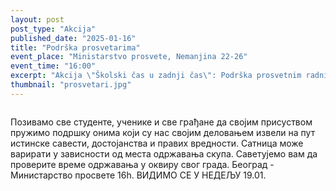 ```yaml
---
layout: post
post_type: "Akcija"
published_date: "2025-01-16"
title: "Podrška prosvetarima"
event_place: "Ministarstvo prosvete, Nemanjina 22-26"
event_time: "16:00"
excerpt: "Akcija \"Školski čas u zadnji čas\": Podrška prosvetnim radnicima ispred ministarstva prosvete. 19. januar u 16:00."
thumbnail: "prosvetari.jpg"
---
```


<div class="row">
    <div class="col-6">
        <img src="{{ site.baseurl }}/slike/prosvetari.jpg" class="img-fluid mb-0" alt="">
    </div>
    <div class="col-6">
        <p class="lh-base fs-5">Позивамо све студенте, ученике и све грађане да својим присуством пружимо подршку онима који су нас својим деловањем извели на пут истинске савести, достојанства и правих вредности. Сатница може варирати у зависности од места одржавања скупа. Саветујемо вам да проверите време одржавања у оквиру свог града.
Београд - Министарство просвете 16h.
ВИДИМО СЕ У НЕДЕЉУ 19.01.</p>
    </div>
</div>